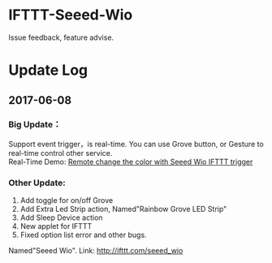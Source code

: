 # IFTTT-Seeed-Wio
Issue feedback, feature advise.

# Update Log
## 2017-06-08 
### Big Update：
Support event trigger，is real-time. You can use Grove button, or Gesture to real-time control other service.   
Real-Time Demo: [Remote change the color with Seeed Wio IFTTT trigger](https://www.hackster.io/user30478/remote-change-the-color-with-seeed-wio-ifttt-trigger-cfa10b)

### Other Update:
1. Add toggle for on/off Grove
2. Add Extra Led Strip action, Named"Rainbow Grove LED Strip"
3. Add Sleep Device action
4. New applet for IFTTT
5. Fixed option list error and other bugs.

Named"Seeed Wio". Link: http://ifttt.com/seeed_wio
